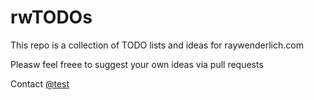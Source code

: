 # rwTODOs

This repo is a collection of TODO lists and ideas for raywenderlich.com

Pleasw feel freee to suggest your own ideas via pull requests

Contact [@test](https://twitter.com/)
